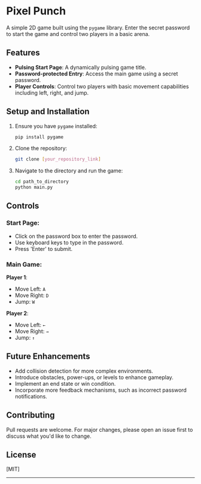 # **Pixel Punch**

A simple 2D game built using the `pygame` library. Enter the secret password to start the game and control two players in a basic arena.

## **Features**
- **Pulsing Start Page**: A dynamically pulsing game title.
- **Password-protected Entry**: Access the main game using a secret password.
- **Player Controls**: Control two players with basic movement capabilities including left, right, and jump.

## **Setup and Installation**
1. Ensure you have `pygame` installed:
    ```bash
    pip install pygame
    ```

2. Clone the repository:
    ```bash
    git clone [your_repository_link]
    ```

3. Navigate to the directory and run the game:
    ```bash
    cd path_to_directory
    python main.py
    ```

## **Controls**

### **Start Page**:
- Click on the password box to enter the password.
- Use keyboard keys to type in the password.
- Press 'Enter' to submit.

### **Main Game**:
**Player 1**:
- Move Left: `A`
- Move Right: `D`
- Jump: `W`

**Player 2**:
- Move Left: `←`
- Move Right: `→`
- Jump: `↑`

## **Future Enhancements**
- Add collision detection for more complex environments.
- Introduce obstacles, power-ups, or levels to enhance gameplay.
- Implement an end state or win condition.
- Incorporate more feedback mechanisms, such as incorrect password notifications.

## **Contributing**
Pull requests are welcome. For major changes, please open an issue first to discuss what you'd like to change.

## **License**
[MIT]

---
